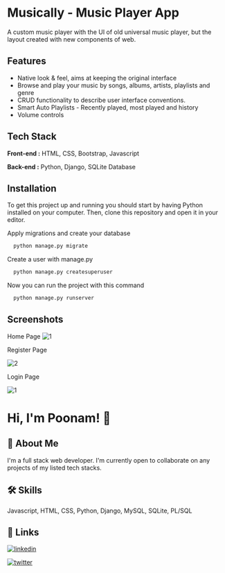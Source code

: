 # Musically - Music Player App

A custom music player with the UI of old universal music player, but the layout created with new components of web.

## Features

- Native look & feel, aims at keeping the original interface
- Browse and play your music by songs, albums, artists, playlists and genre
- CRUD functionality to describe user interface conventions.
- Smart Auto Playlists - Recently played, most played and history
- Volume controls

## Tech Stack

**Front-end :**  HTML, CSS, Bootstrap, Javascript

**Back-end :** Python, Django, SQLite Database




## Installation

To get this project up and running you should start by having Python installed on your computer. Then, clone this repository and open it in your editor. 

Apply migrations and create your database
```bash
  python manage.py migrate
```
Create a user with manage.py
```bash
  python manage.py createsuperuser
```
Now you can run the project with this command
```bash
  python manage.py runserver
```
## Screenshots


Home Page
![1](https://user-images.githubusercontent.com/106222157/231010163-da53e23d-9d99-414d-8f22-a1b84c6dd8b0.png)

Register Page

![2](https://user-images.githubusercontent.com/106222157/230985312-8d17a7b9-c804-4ed9-8eef-87202cdc339a.png)

Login Page

![1](https://user-images.githubusercontent.com/106222157/230985111-53e81d7d-cdaa-4f3b-8ec1-4998aa8933d0.png)

# Hi, I'm Poonam! 👋


## 🚀 About Me
I'm a full stack web developer. I'm currently open to collaborate on any projects of my listed tech stacks.


## 🛠 Skills
Javascript, HTML, CSS, Python, Django, MySQL, SQLite, PL/SQL


## 🔗 Links
[![linkedin](https://img.shields.io/badge/linkedin-0A66C2?style=for-the-badge&logo=linkedin&logoColor=white)](https://www.linkedin.com/in/poonamkashide)

[![twitter](https://img.shields.io/badge/twitter-1DA1F2?style=for-the-badge&logo=twitter&logoColor=white)](https://twitter.com/poonamkashide)

